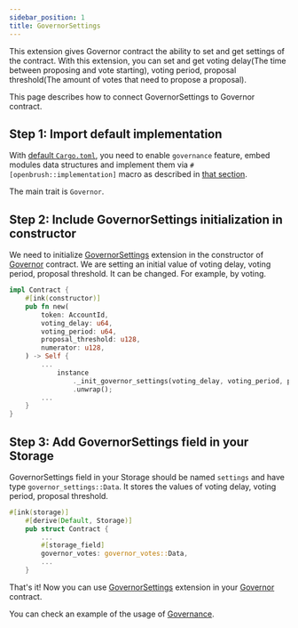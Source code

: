 ```yaml
---
sidebar_position: 1
title: GovernorSettings
---
```

This extension gives Governor contract the ability to set and get settings of the contract.
With this extension, you can set and get voting delay(The time between proposing and vote starting),
voting period, proposal threshold(The amount of votes that need to propose a proposal).

This page describes how to connect GovernorSettings to Governor contract.

## Step 1: Import default implementation

With [default `Cargo.toml`](../../overview.md/#the-default-toml-of-your-project-with-openbrush),
you need to enable `governance` feature, embed modules data structures and implement them via `#[openbrush::implementation]` macro
as described in [that section](../../overview.md/#reuse-implementation-of-traits-from-openbrush).

The main trait is `Governor`.

## Step 2: Include GovernorSettings initialization in constructor

We need to initialize [GovernorSettings](/) extension in the constructor of [Governor](../governor.md) contract.
We are setting an initial value of voting delay, voting period, proposal threshold. It can be changed. For example, by voting.

```rust
impl Contract {
    #[ink(constructor)]
    pub fn new(
        token: AccountId,
        voting_delay: u64,
        voting_period: u64,
        proposal_threshold: u128,
        numerator: u128,
    ) -> Self {
        ...
            instance
                ._init_governor_settings(voting_delay, voting_period, proposal_threshold)
                .unwrap();
        ...
    }
}
```
## Step 3: Add GovernorSettings field in your Storage
GovernorSettings field in your Storage should be named `settings` and have type `governor_settings::Data`.
It stores the values of voting delay, voting period, proposal threshold.
```rust
#[ink(storage)]
    #[derive(Default, Storage)]
    pub struct Contract {
        ...
        #[storage_field]
        governor_votes: governor_votes::Data,
        ...
    }
```


That's it! Now you can use [GovernorSettings](/) extension in your [Governor](../governor.md) contract.


You can check an example of the usage of [Governance](https://github.com/Brushfam/openbrush-contracts/tree/main/examples/governance).
